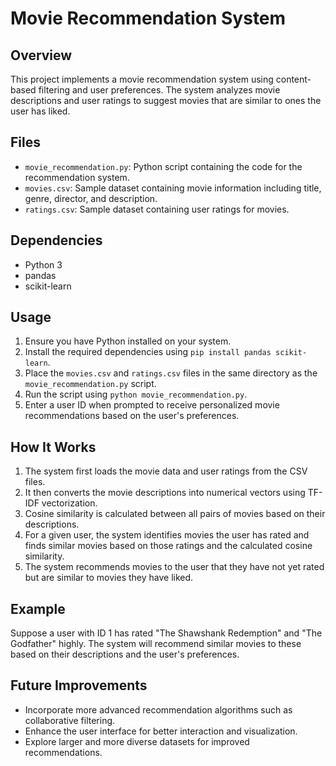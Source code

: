 # Movie Recommendation System

## Overview
This project implements a movie recommendation system using content-based filtering and user preferences. The system analyzes movie descriptions and user ratings to suggest movies that are similar to ones the user has liked.

## Files
- `movie_recommendation.py`: Python script containing the code for the recommendation system.
- `movies.csv`: Sample dataset containing movie information including title, genre, director, and description.
- `ratings.csv`: Sample dataset containing user ratings for movies.

## Dependencies
- Python 3
- pandas
- scikit-learn

## Usage
1. Ensure you have Python installed on your system.
2. Install the required dependencies using `pip install pandas scikit-learn`.
3. Place the `movies.csv` and `ratings.csv` files in the same directory as the `movie_recommendation.py` script.
4. Run the script using `python movie_recommendation.py`.
5. Enter a user ID when prompted to receive personalized movie recommendations based on the user's preferences.

## How It Works
1. The system first loads the movie data and user ratings from the CSV files.
2. It then converts the movie descriptions into numerical vectors using TF-IDF vectorization.
3. Cosine similarity is calculated between all pairs of movies based on their descriptions.
4. For a given user, the system identifies movies the user has rated and finds similar movies based on those ratings and the calculated cosine similarity.
5. The system recommends movies to the user that they have not yet rated but are similar to movies they have liked.

## Example
Suppose a user with ID 1 has rated "The Shawshank Redemption" and "The Godfather" highly. The system will recommend similar movies to these based on their descriptions and the user's preferences.

## Future Improvements
- Incorporate more advanced recommendation algorithms such as collaborative filtering.
- Enhance the user interface for better interaction and visualization.
- Explore larger and more diverse datasets for improved recommendations.